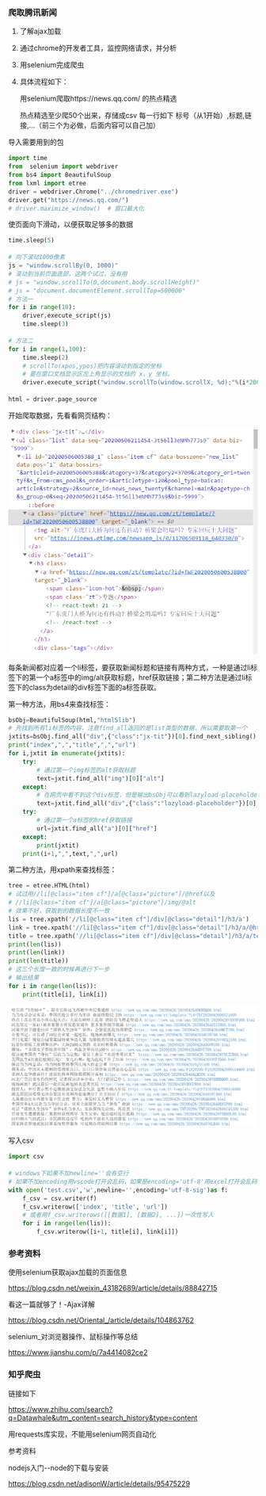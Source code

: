 ### 爬取腾讯新闻

1. 了解ajax加载

2. 通过chrome的开发者工具，监控网络请求，并分析

3. 用selenium完成爬虫

4. 具体流程如下：

   用selenium爬取https://news.qq.com/ 的热点精选

   热点精选至少爬50个出来，存储成csv 每一行如下 标号（从1开始）,标题,链接,...（前三个为必做，后面内容可以自己加）



导入需要用到的包

```python
import time
from  selenium import webdriver
from bs4 import BeautifulSoup
from lxml import etree
driver = webdriver.Chrome("../chromedriver.exe")
driver.get("https://news.qq.com/")  
# driver.maximize_window()  # 窗口最大化
```

使页面向下滑动，以便获取足够多的数据

```python
time.sleep(5)

# 向下滚动1000像素
js = "window.scrollBy(0, 1000)"
# 滚动到当前页面底部，这两个试过，没有用
# js = "window.scrollTo(0,document.body.scrollHeight)" 
# js = "document.documentElement.scrollTop=500000"
# 方法一
for i in range(10):
    driver.execute_script(js)
    time.sleep(3)

# 方法二
for i in range(1,100):
    time.sleep(2)
    # scrollTo(xpos,ypos)把内容滚动到指定的坐标
    # 要在窗口文档显示区左上角显示的文档的 x，y 坐标。
    driver.execute_script("window.scrollTo(window.scrollX, %d);"%(i*200))
    
html = driver.page_source
```

开始爬取数据，先看看网页结构：

![1588771025638](img/tecent02.png)

每条新闻都对应着一个li标签，要获取新闻标题和链接有两种方式，一种是通过li标签下的第一个a标签中的img/alt获取标题，href获取链接；第二种方法是通过li标签下的class为detail的div标签下面的a标签获取。

第一种方法，用bs4来查找标签：

```python
bsObj=BeautifulSoup(html,"html5lib")
# 先找到所有li标签的内容，注意find_all返回的是list类型的数据，所以需要取第一个
jxtits=bsObj.find_all("div",{"class":"jx-tit"})[0].find_next_sibling().find_all("li")
print("index",",","title",",","url")
for i,jxtit in enumerate(jxtits):
    try:
        # 通过第一个img标签的alt获取标题
        text=jxtit.find_all("img")[0]["alt"]
    except:
        # 在网页中看不到这个div标签，但是输出bsObj可以看到lazyload-placeholder
        text=jxtit.find_all("div",{"class":"lazyload-placeholder"})[0].text
    try:
        # 通过第一个a标签的href获取链接
        url=jxtit.find_all("a")[0]["href"]
    except:
        print(jxtit)
    print(i+1,",",text,",",url) 
```

第二种方法，用xpath来查找标签：

```python
tree = etree.HTML(html)
# 试过用//li[@class="item cf"]/a[@class="picture"]/@href以及
# //li[@class="item cf"]/a[@class="picture"]/img/@alt
# 效果不好，获取到的数据长度不一致
lis = tree.xpath('//li[@class="item cf"]/div[@class="detail"]/h3/a')
link = tree.xpath('//li[@class="item cf"]/div[@class="detail"]/h3/a/@href')
title = tree.xpath('//li[@class="item cf"]/div[@class="detail"]/h3/a/text()')
print(len(lis))
print(len(link))
print(len(title))
# 这三个长度一致的时候再进行下一步
# 输出结果
for i in range(len(lis)):
    print(title[i], link[i])
```

![1587910249021](img/tecent01.png)

写入csv

```python
import csv

# windows下如果不加newline=''会有空行
# 如果不加encoding用vscode打开会乱码，如果是encoding='utf-8'用excel打开会乱码，只有用encoding='utf-8-sig'两者打开都不会乱码
with open('test.csv','w',newline='',encoding='utf-8-sig')as f:
    f_csv = csv.writer(f)
    f_csv.writerow(['index', 'title', 'url'])
    # 或者用f_csv.writerows([[数据1], [数据2], ...])一次性写入
    for i in range(len(lis)):
        f_csv.writerow([i+1, title[i], link[i]])
```



### 参考资料

使用selenium获取ajax加载的页面信息

https://blog.csdn.net/weixin_43182689/article/details/88842715

看这一篇就够了！-Ajax详解

https://blog.csdn.net/Oriental_/article/details/104863762

selenium_对浏览器操作、鼠标操作等总结

https://www.jianshu.com/p/7a4414082ce2



### 知乎爬虫

链接如下

https://www.zhihu.com/search?q=Datawhale&utm_content=search_history&type=content

用requests库实现，不能用selenium网页自动化





参考资料

nodejs入门--node的下载与安装

https://blog.csdn.net/adisonW/article/details/95475229

